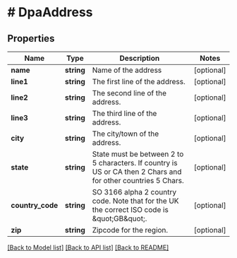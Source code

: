 # # DpaAddress

## Properties

Name | Type | Description | Notes
------------ | ------------- | ------------- | -------------
**name** | **string** | Name of the address | [optional]
**line1** | **string** | The first line of the address. | [optional]
**line2** | **string** | The second line of the address. | [optional]
**line3** | **string** | The third line of the address. | [optional]
**city** | **string** | The city/town of the address. | [optional]
**state** | **string** | State must be between 2 to 5 characters. If country is US or CA then 2 Chars and for other countries 5 Chars. | [optional]
**country_code** | **string** | SO 3166 alpha 2 country code. Note that for the UK the correct ISO code is \&quot;GB\&quot;. | [optional]
**zip** | **string** | Zipcode for the region. | [optional]

[[Back to Model list]](../../README.md#models) [[Back to API list]](../../README.md#endpoints) [[Back to README]](../../README.md)
